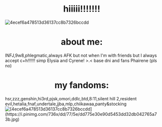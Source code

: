 # <div align="center"> hiiiii!!!!!!!
![4ecef6a478513d36137cc8b7326bccdd](https://github.com/user-attachments/assets/53f0b720-8c9a-4e63-911a-293e86a41664)
# <div align="center"> about me:
INFJ,9w8,phlegmatic,always AFK but not when I'm with friends but I always accept c+h!!!!!! simp Elysia and Cyrene! >.< 
 base dni and fans Phairene (pls no)
# <div align="center">my fandoms:
hsr,zzz,genshin,hi3rd,pjsk,omori,ddlc,btd,8:11,silent hill 2,resident evil,hetalia,fnaf,undertale,jjba,mlp,chiikawaa,panty&stocking
![[[4ecef6a478513d36137cc8b7326bccdd](https://github.com/user-attachments/assets/53f0b720-8c9a-4e63-911a-293e86a41664)](https://i.pinimg.com/736x/dd/77/5e/dd775e30e90d5453dd32db042765a73b.jpg)](https://i.pinimg.com/736x/ca/62/6b/ca626b958d80e168be6a5d7047ef5f1a.jpg)
